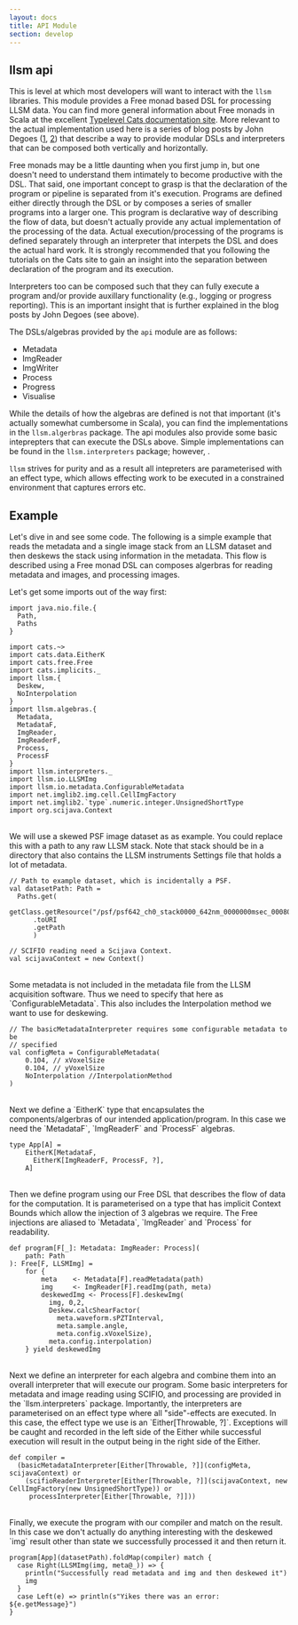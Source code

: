 ```yaml
---
layout: docs
title: API Module
section: develop
---
```


## llsm api
This is level at which most developers will want to interact with the `llsm` libraries. This module provides a Free monad based DSL for processing LLSM data. You can find more general information about Free monads in Scala at the excellent [Typelevel Cats documentation site](https://typelevel.org/cats/). More relevant to the actual implementation used here is a series of blog posts by John Degoes ([1](http://degoes.net/articles/modern-fp), [2](http://degoes.net/articles/modern-fp-part-2)) that describe a way to provide modular DSLs and interpreters that can be composed both vertically and horizontally.

Free monads may be a little daunting when you first jump in, but one doesn't need to understand them intimately to become productive with the DSL. That said, one important concept to grasp is that the declaration of the program or pipeline is separated from it's execution. Programs are defined either directly through the DSL or by composes a series of smaller programs into a larger one. This program is declarative way of describing the flow of data, but doesn't actually provide any actual implementation of the processing of the data. Actual execution/processing of the programs is defined separately through an interpreter that interpets the DSL and does the actual hard work. It is strongly recommended that you following the tutorials on the Cats site to gain an insight into the separation between declaration of the program and its execution.

Interpreters too can be composed such that they can fully execute a program and/or provide auxillary functionality (e.g., logging or progress reporting). This is an important insight that is further explained in the blog posts by John Degoes (see above).

The DSLs/algebras provided by the `api` module are as follows:

- Metadata
- ImgReader
- ImgWriter
- Process
- Progress
- Visualise

While the details of how the algebras are defined is not that important (it's actually somewhat cumbersome in Scala), you can find the implementations in the `llsm.algerbras` package. The api modules also provide some basic inteprepters that can execute the DSLs above. Simple implementations can be found in the `llsm.interpreters` package; however, .

`llsm` strives for purity and as a result all intepreters are parameterised with an effect type, which allows effecting work to be executed in a constrained environment that captures errors etc.

## Example
Let's dive in and see some code. The following is a simple example that
reads the metadata and a single image stack from an LLSM dataset and then
deskews the stack using information in the metadata. This flow is described
using a Free monad DSL can composes algerbras for reading metadata and images,
and processing images.

Let's get some imports out of the way first:

```tut:silent
import java.nio.file.{
  Path,
  Paths
}

import cats.~>
import cats.data.EitherK
import cats.free.Free
import cats.implicits._
import llsm.{
  Deskew,
  NoInterpolation
}
import llsm.algebras.{
  Metadata,
  MetadataF,
  ImgReader,
  ImgReaderF,
  Process,
  ProcessF
}
import llsm.interpreters._
import llsm.io.LLSMImg
import llsm.io.metadata.ConfigurableMetadata
import net.imglib2.img.cell.CellImgFactory
import net.imglib2.`type`.numeric.integer.UnsignedShortType
import org.scijava.Context
```

<br>
We will use a skewed PSF image dataset as as example. You could
replace this with a path to any raw LLSM stack. Note that stack should be in a
directory that also contains the LLSM instruments Settings file that holds a
lot of metadata.

```tut:silent
// Path to example dataset, which is incidentally a PSF.
val datasetPath: Path =
  Paths.get(
    getClass.getResource("/psf/psf642_ch0_stack0000_642nm_0000000msec_0008096612msecAbs.tif")
      .toURI
      .getPath
      )

// SCIFIO reading need a Scijava Context.
val scijavaContext = new Context()
```

<br>
Some metadata is not included in the metadata file from the LLSM acquisition
software. Thus we need to specify that here as `ConfigurableMetadata`. This
also includes the Interpolation method we want to use for deskewing.

```tut:silent
// The basicMetadataInterpreter requires some configurable metadata to be
// specified
val configMeta = ConfigurableMetadata(
    0.104, // xVoxelSize
    0.104, // yVoxelSize
    NoInterpolation //InterpolationMethod
)
```

<br>
Next we define a `EitherK` type that encapsulates the components/algerbras
of our intended application/program. In this case we need the `MetadataF`,
`ImgReaderF` and `ProcessF` algebras.

```tut:silent
type App[A] =
    EitherK[MetadataF,
      EitherK[ImgReaderF, ProcessF, ?],
    A]
```

<br>
Then we define program using our Free DSL that describes the flow of data for
the computation. It is parameterised on a type that has implicit Context
Bounds which allow the injection of 3 algebras we require. The Free injections are
aliased to `Metadata`, `ImgReader` and `Process` for readability.

```tut:silent
def program[F[_]: Metadata: ImgReader: Process](
    path: Path
): Free[F, LLSMImg] =
    for {
        meta    <- Metadata[F].readMetadata(path)
        img     <- ImgReader[F].readImg(path, meta)
        deskewedImg <- Process[F].deskewImg(
          img, 0,2,
          Deskew.calcShearFactor(
            meta.waveform.sPZTInterval,
            meta.sample.angle,
            meta.config.xVoxelSize),
          meta.config.interpolation)
    } yield deskewedImg
```

<br>
Next we define an interpreter for each algebra and combine them into an
overall interpreter that will execute our program. Some basic
interpreters for metadata and image reading using SCIFIO, and processing are
provided in the `llsm.interpreters` package. Importantly, the interpreters are
parameterised on an effect type where all "side"-effects are executed. In this case,
the effect type we use is an `Either[Throwable, ?]`. Exceptions will be
caught and recorded in the left side of the Either while successful execution will
result in the output being in the right side of the Either.

```tut:silent
def compiler =
  (basicMetadataInterpreter[Either[Throwable, ?]](configMeta, scijavaContext) or
    (scifioReaderInterpreter[Either[Throwable, ?]](scijavaContext, new CellImgFactory(new UnsignedShortType)) or
     processInterpreter[Either[Throwable, ?]]))
```

<br>
Finally, we execute the program with our compiler and match on the result. In
this case we don't actually do anything interesting with the deskewed `img`
result other than state we successfully processed it and then return it.

```tut:book
program[App](datasetPath).foldMap(compiler) match {
  case Right(LLSMImg(img, meta@_)) => {
    println("Successfully read metadata and img and then deskewed it")
    img
  }
  case Left(e) => println(s"Yikes there was an error: ${e.getMessage}")
}
```
